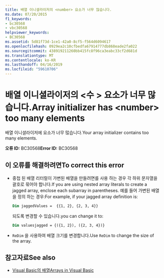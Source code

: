 ```yaml
---
title: 배열 이니셜라이저의 <number> 요소가 너무 많습니다.
ms.date: 07/20/2015
f1_keywords:
- bc30568
- vbc30568
helpviewer_keywords:
- BC30568
ms.assetid: 5d81f73d-1ce1-42a0-8cf5-f564d6094617
ms.openlocfilehash: 0929ea2c10cfbedfa67914777db868eade2fa022
ms.sourcegitcommit: 438919211260bb415fc8f96ca3eabc33cf2d681d
ms.translationtype: MT
ms.contentlocale: ko-KR
ms.lasthandoff: 04/16/2019
ms.locfileid: "59610706"
---
```

# <a name="array-initializer-has-number-too-many-elements"></a><span data-ttu-id="7f9b5-102">배열 이니셜라이저의 \<수 > 요소가 너무 많습니다.</span><span class="sxs-lookup"><span data-stu-id="7f9b5-102">Array initializer has \<number> too many elements</span></span>

<span data-ttu-id="7f9b5-103">배열 이니셜라이저에 요소가 너무 많습니다.</span><span class="sxs-lookup"><span data-stu-id="7f9b5-103">Your array initializer contains too many elements.</span></span>

<span data-ttu-id="7f9b5-104">**오류 ID:** BC30568</span><span class="sxs-lookup"><span data-stu-id="7f9b5-104">**Error ID:** BC30568</span></span>

## <a name="to-correct-this-error"></a><span data-ttu-id="7f9b5-105">이 오류를 해결하려면</span><span class="sxs-lookup"><span data-stu-id="7f9b5-105">To correct this error</span></span>

- <span data-ttu-id="7f9b5-106">중첩 된 배열 리터럴이 가변된 배열을 만들려면를 사용 하는 경우 각 하위 문자열을 괄호로 묶어야 합니다.</span><span class="sxs-lookup"><span data-stu-id="7f9b5-106">If you are using nested array literals to create a jagged array, enclose each subarray in parentheses.</span></span> <span data-ttu-id="7f9b5-107">예를 들어 가변된 배열을 정의 하는 경우:</span><span class="sxs-lookup"><span data-stu-id="7f9b5-107">For example, if your jagged array definition is:</span></span>

  ```vb
  Dim jaggedValues =  {{1, 2}, {2, 3, 4}}
  ```

  <span data-ttu-id="7f9b5-108">되도록 변경할 수 있습니다.</span><span class="sxs-lookup"><span data-stu-id="7f9b5-108">you can change it to:</span></span>

  ```vb
  Dim valuesjagged = {({1, 2}), ({2, 3, 4})}
  ```

- <span data-ttu-id="7f9b5-109">`ReDim` 을 사용하여 배열 크기를 변경합니다.</span><span class="sxs-lookup"><span data-stu-id="7f9b5-109">Use `ReDim` to change the size of the array.</span></span>

## <a name="see-also"></a><span data-ttu-id="7f9b5-110">참고자료</span><span class="sxs-lookup"><span data-stu-id="7f9b5-110">See also</span></span>

- [<span data-ttu-id="7f9b5-111">Visual Basic의 배열</span><span class="sxs-lookup"><span data-stu-id="7f9b5-111">Arrays in Visual Basic</span></span>](~/docs/visual-basic/programming-guide/language-features/arrays/index.md)
